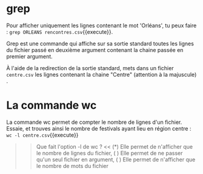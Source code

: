 # grep

Pour afficher uniquement les lignes contenant le mot 'Orléans', tu peux faire : `grep ORLEANS rencontres.csv`{{execute}}.

Grep est une commande qui affiche sur sa sortie standard toutes les lignes du fichier passé en deuxième argument contenant la chaine passée en premier argument.

À l'aide de la redirection de la sortie standard, mets dans un fichier  `centre.csv` les lignes contenant la chaine "Centre" (attention  à la majuscule) .

# La commande wc

La commande wc permet de compter le nombre de lignes d'un fichier. Essaie, et trouves ainsi le nombre de festivals ayant lieu en région centre : `wc -l centre.csv`{{execute}}

>> Que fait l'option -l de wc ? <<
(*) Elle permet de n'afficher que le nombre de lignes du fichier,
( ) Elle permet de ne passer qu'un seul fichier en argument,
( ) Elle permet de n'afficher que le nombre de mots du fichier
